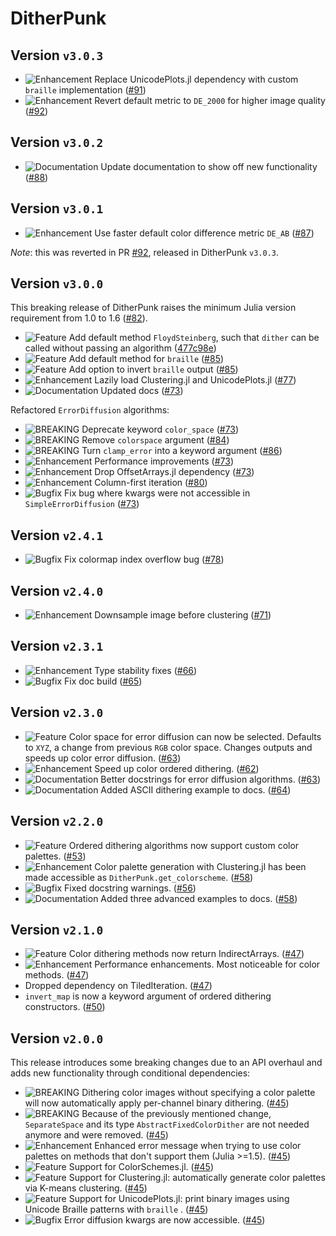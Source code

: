 # DitherPunk
## Version `v3.0.3`
- ![Enhancement][badge-enhancement] Replace UnicodePlots.jl dependency with custom `braille` implementation ([#91][pr-91])
- ![Enhancement][badge-enhancement] Revert default metric to `DE_2000` for higher image quality ([#92][pr-92])

## Version `v3.0.2`
- ![Documentation][badge-docs] Update documentation to show off new functionality ([#88][pr-88])

## Version `v3.0.1`
- ![Enhancement][badge-enhancement] Use faster default color difference metric `DE_AB` ([#87][pr-87])

*Note*: this was reverted in PR [#92][pr-92], released in DitherPunk `v3.0.3`.

## Version `v3.0.0`
This breaking release of DitherPunk raises the minimum Julia version requirement from 1.0 to 1.6 ([#82][pr-82]).
- ![Feature][badge-feature] Add default method `FloydSteinberg`, such that `dither` can be called without passing an algorithm ([477c98e][commit-477c98e])
- ![Feature][badge-feature] Add default method for `braille` ([#85][pr-85])
- ![Feature][badge-feature] Add option to invert `braille` output ([#85][pr-85])
- ![Enhancement][badge-enhancement] Lazily load Clustering.jl and UnicodePlots.jl ([#77][pr-77])
- ![Documentation][badge-docs] Updated docs ([#73][pr-73])

Refactored `ErrorDiffusion` algorithms: 
- ![BREAKING][badge-breaking] Deprecate keyword `color_space` ([#73][pr-73])
- ![BREAKING][badge-breaking] Remove `colorspace` argument ([#84][pr-84])
- ![BREAKING][badge-breaking] Turn `clamp_error` into a keyword argument ([#86][pr-86])
- ![Enhancement][badge-enhancement] Performance improvements ([#73][pr-73])
- ![Enhancement][badge-enhancement] Drop OffsetArrays.jl dependency ([#73][pr-73])
- ![Enhancement][badge-enhancement] Column-first iteration ([#80][pr-80])
- ![Bugfix][badge-bugfix] Fix bug where kwargs were not accessible in `SimpleErrorDiffusion` ([#73][pr-73])

## Version `v2.4.1`
- ![Bugfix][badge-bugfix] Fix colormap index overflow bug ([#78][pr-78])

## Version `v2.4.0`
- ![Enhancement][badge-enhancement] Downsample image before clustering ([#71][pr-71])

## Version `v2.3.1`
- ![Enhancement][badge-enhancement] Type stability fixes ([#66][pr-66])
- ![Bugfix][badge-bugfix] Fix doc build ([#65][pr-65])

## Version `v2.3.0`
- ![Feature][badge-feature] Color space for error diffusion can now be selected. Defaults to `XYZ`, a change from previous `RGB` color space. Changes outputs and speeds up color error diffusion. ([#63][pr-63])
- ![Enhancement][badge-enhancement] Speed up color ordered dithering. ([#62][pr-62])
- ![Documentation][badge-docs] Better docstrings for error diffusion algorithms. ([#63][pr-63])
- ![Documentation][badge-docs] Added ASCII dithering example to docs. ([#64][pr-64])

## Version `v2.2.0`
- ![Feature][badge-feature] Ordered dithering algorithms now support custom color palettes. ([#53][pr-53])
- ![Enhancement][badge-enhancement] Color palette generation with Clustering.jl has been made accessible as `DitherPunk.get_colorscheme`. ([#58][pr-58])
- ![Bugfix][badge-bugfix] Fixed docstring warnings. ([#56][pr-56])
- ![Documentation][badge-docs] Added three advanced examples to docs. ([#58][pr-58])

## Version `v2.1.0`
- ![Feature][badge-feature] Color dithering methods now return IndirectArrays. ([#47][pr-47])
- ![Enhancement][badge-enhancement] Performance enhancements. Most noticeable for color methods. ([#47][pr-47])
- Dropped dependency on TiledIteration. ([#47][pr-47])
- `invert_map` is now a keyword argument of ordered dithering constructors. ([#50][pr-50])

## Version `v2.0.0`
This release introduces some breaking changes due to an API overhaul and adds new functionality through conditional dependencies:
- ![BREAKING][badge-breaking] Dithering color images without specifying a color palette will now automatically apply per-channel binary dithering. ([#45][pr-45])
- ![BREAKING][badge-breaking] Because of the previously mentioned change, `SeparateSpace` and its type `AbstractFixedColorDither` are not needed anymore and were removed. ([#45][pr-45])
- ![Enhancement][badge-enhancement] Enhanced error message when trying to use color palettes on methods that don't support them (Julia >=1.5). ([#45][pr-45])
- ![Feature][badge-feature] Support for ColorSchemes.jl. ([#45][pr-45])
- ![Feature][badge-feature] Support for Clustering.jl: automatically generate color palettes via K-means clustering. ([#45][pr-45])
- ![Feature][badge-feature] Support for UnicodePlots.jl: print binary images using Unicode Braille patterns with `braille` . ([#45][pr-45])
- ![Bugfix][badge-bugfix] Error diffusion kwargs are now accessible. ([#45][pr-45])

<!--
# Badges
![BREAKING][badge-breaking]
![Deprecation][badge-deprecation]
![Feature][badge-feature]
![Enhancement][badge-enhancement]
![Bugfix][badge-bugfix]
![Security][badge-security]
![Experimental][badge-experimental]
![Maintenance][badge-maintenance]
![Documentation][badge-docs]
-->

[pr-45]: https://github.com/JuliaImages/DitherPunk.jl/pull/45
[pr-47]: https://github.com/JuliaImages/DitherPunk.jl/pull/47
[pr-50]: https://github.com/JuliaImages/DitherPunk.jl/pull/50
[pr-53]: https://github.com/JuliaImages/DitherPunk.jl/pull/53
[pr-56]: https://github.com/JuliaImages/DitherPunk.jl/pull/56
[pr-58]: https://github.com/JuliaImages/DitherPunk.jl/pull/58
[pr-62]: https://github.com/JuliaImages/DitherPunk.jl/pull/62
[pr-63]: https://github.com/JuliaImages/DitherPunk.jl/pull/63
[pr-64]: https://github.com/JuliaImages/DitherPunk.jl/pull/64
[pr-65]: https://github.com/JuliaImages/DitherPunk.jl/pull/65
[pr-66]: https://github.com/JuliaImages/DitherPunk.jl/pull/66
[pr-71]: https://github.com/JuliaImages/DitherPunk.jl/pull/71
[pr-73]: https://github.com/JuliaImages/DitherPunk.jl/pull/73
[pr-77]: https://github.com/JuliaImages/DitherPunk.jl/pull/77
[pr-78]: https://github.com/JuliaImages/DitherPunk.jl/pull/78
[pr-80]: https://github.com/JuliaImages/DitherPunk.jl/pull/80
[pr-82]: https://github.com/JuliaImages/DitherPunk.jl/pull/82
[pr-84]: https://github.com/JuliaImages/DitherPunk.jl/pull/84
[pr-85]: https://github.com/JuliaImages/DitherPunk.jl/pull/85
[pr-86]: https://github.com/JuliaImages/DitherPunk.jl/pull/86
[pr-87]: https://github.com/JuliaImages/DitherPunk.jl/pull/87
[pr-88]: https://github.com/JuliaImages/DitherPunk.jl/pull/88
[pr-90]: https://github.com/JuliaImages/DitherPunk.jl/pull/90
[pr-91]: https://github.com/JuliaImages/DitherPunk.jl/pull/91
[pr-92]: https://github.com/JuliaImages/DitherPunk.jl/pull/92

[commit-477c98e]: https://github.com/JuliaImages/DitherPunk.jl/commit/477c98ed37b81fed7f6292a364b08a6b516bfb07

[badge-breaking]: https://img.shields.io/badge/BREAKING-red.svg
[badge-deprecation]: https://img.shields.io/badge/deprecation-orange.svg
[badge-feature]: https://img.shields.io/badge/feature-green.svg
[badge-enhancement]: https://img.shields.io/badge/enhancement-blue.svg
[badge-bugfix]: https://img.shields.io/badge/bugfix-purple.svg
[badge-security]: https://img.shields.io/badge/security-black.svg
[badge-experimental]: https://img.shields.io/badge/experimental-lightgrey.svg
[badge-maintenance]: https://img.shields.io/badge/maintenance-gray.svg
[badge-docs]: https://img.shields.io/badge/docs-orange.svg
